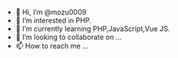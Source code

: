 - 👋 Hi, I’m @mozu0009
- 👀 I’m interested in PHP.
- 🌱 I’m currently learning PHP,JavaScript,Vue JS.
- 💞️ I’m looking to collaborate on ...
- 📫 How to reach me ...

<!---
mozu0009/mozu0009 is a ✨ special ✨ repository because its `README.md` (this file) appears on your GitHub profile.
You can click the Preview link to take a look at your changes.
--->
